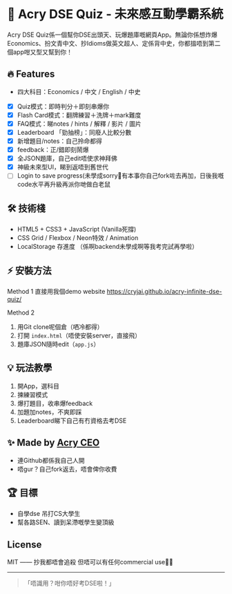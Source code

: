 # 🚀 Acry DSE Quiz - 未來感互動學霸系統

Acry DSE Quiz係一個幫你DSE出頭天、玩爆題庫嘅網頁App。無論你係想炸爆Economics、扮文青中文、抄Idioms做英文超人、定係背中史，你都搵唔到第二個app咁又型又幫到你！

## 🔥 Features
- 四大科目：Economics / 中文 / English / 中史
- [x] Quiz模式：即時判分＋即刻串爆你
- [x] Flash Card模式：翻牌練習＋洗牌＋mark難度
- [x] FAQ模式：睇notes / hints / 解釋 / 影片 / 圖片
- [x] Leaderboard 「勁抽榜」：同廢人比較分數
- [x] 新增題目/notes：自己拎命都得
- [x] feedback：正/錯即刻鬧爆
- [x] 全JSON題庫，自己edit唔使求神拜佛
- [x] 神級未來型UI，睇到返唔到舊世代
- [ ] Login to save progress(未學成sorry🙂有本事你自己fork咗去再加，日後我嘅code水平再升級再派你哋做白老鼠

## 🛠️ 技術棧
- HTML5 + CSS3 + JavaScript (Vanilla死撐)
- CSS Grid / Flexbox / Neon特效 / Animation
- LocalStorage 存進度 （係啊backend未學成啊等我考完試再學啦）

## ⚡ 安裝方法
Method 1
直接用我個demo website
https://cryjai.github.io/acry-infinite-dse-quiz/

Method 2
1. 用Git clone呢個倉（哂冷都得）
2. 打開 `index.html`（唔使安裝server，直接飛）
3. 題庫JSON隨時edit（`app.js`）

## 💡 玩法教學
1. 開App，選科目
2. 揀練習模式
3. 爆打題目，收串爆feedback
4. 加題加notes，不爽即踩
5. Leaderboard睇下自己有冇資格去考DSE

## ✨ Made by [Acry CEO](https://github.com/Cryjai)
- 連Github都係我自己人開
- 唔gur？自己fork返去，唔會俾你收費

## 🏆 目標
- 自學dse 吊打CS大學生
- 幫各路SEN、讀到呆滯嘅學生變頂級

## License
MIT —— 抄我都唔會追殺 但唔可以有任何commercial use🙂🙂

---

> 「唔識用？咁你唔好考DSE啦！」
